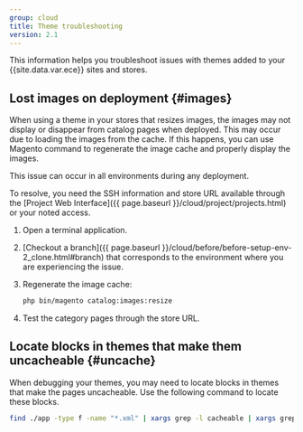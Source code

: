 ```yaml
---
group: cloud
title: Theme troubleshooting
version: 2.1
---
```


This information helps you troubleshoot issues with themes added to your {{site.data.var.ece}} sites and stores.

## Lost images on deployment {#images}

When using a theme in your stores that resizes images, the images may not display or disappear from catalog pages when deployed. This may occur due to loading the images from the cache. If this happens, you can use Magento command to regenerate the image cache and properly display the images.

This issue can occur in all environments during any deployment.

To resolve, you need the SSH information and store URL available through the [Project Web Interface]({{ page.baseurl }}/cloud/project/projects.html) or your noted access.

1.  Open a terminal application.
1.  [Checkout a branch]({{ page.baseurl }}/cloud/before/before-setup-env-2_clone.html#branch) that corresponds to the environment where you are experiencing the issue.
1.  Regenerate the image cache:

    ```bash
    php bin/magento catalog:images:resize
    ```

1.  Test the category pages through the store URL.

## Locate blocks in themes that make them uncacheable {#uncache}

When debugging your themes, you may need to locate blocks in themes that make the pages uncacheable. Use the following command to locate these blocks.

```bash
find ./app -type f -name "*.xml" | xargs grep -l cacheable | xargs grep -l false
```
